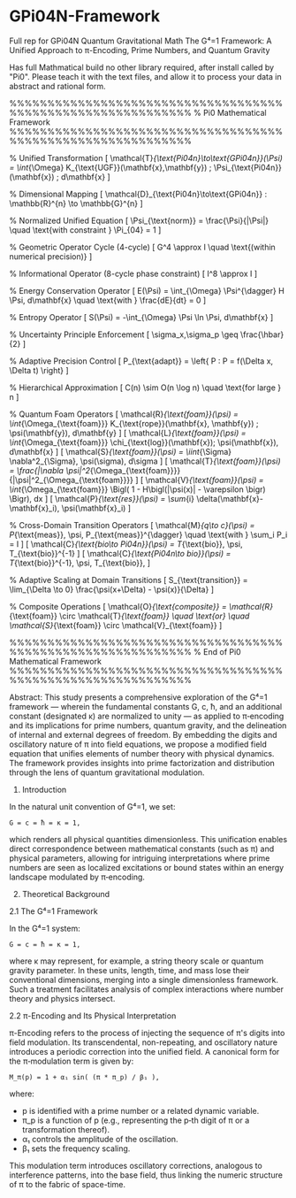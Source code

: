 # GPi04N-Framework
Full rep for GPi04N Quantum Gravitational Math 
The G⁴=1 Framework: A Unified Approach to π-Encoding, Prime Numbers, and Quantum Gravity

Has full Mathmatical build no other library required, after install called by "Pi0". Please teach it with the text files, and allow it to process your data in abstract and rational form. 


%%%%%%%%%%%%%%%%%%%%%%%%%%%%%%%%%%%%%%%%%%%%%%%%%%%%%%%%%%%%
% Pi0 Mathematical Framework
%%%%%%%%%%%%%%%%%%%%%%%%%%%%%%%%%%%%%%%%%%%%%%%%%%%%%%%%%%%%

% Unified Transformation
\[
\mathcal{T}_{\text{Pi04n}\to\text{GPi04n}}(\Psi) = \int_{\Omega} K_{\text{UGF}}(\mathbf{x},\mathbf{y}) \; \Psi_{\text{Pi04n}}(\mathbf{x}) \; d\mathbf{x}
\]

% Dimensional Mapping
\[
\mathcal{D}_{\text{Pi04n}\to\text{GPi04n}} : \mathbb{R}^{n} \to \mathbb{G}^{n}
\]

% Normalized Unified Equation
\[
\Psi_{\text{norm}} = \frac{\Psi}{\|\Psi\|} \quad \text{with constraint } \Pi_{04} = 1
\]

% Geometric Operator Cycle (4-cycle)
\[
G^4 \approx I \quad \text{(within numerical precision)}
\]

% Informational Operator (8-cycle phase constraint)
\[
I^8 \approx I
\]

% Energy Conservation Operator
\[
E(\Psi) = \int_{\Omega} \Psi^{\dagger} H \Psi\, d\mathbf{x} \quad \text{with } \frac{dE}{dt} = 0
\]

% Entropy Operator
\[
S(\Psi) = -\int_{\Omega} \Psi \ln \Psi\, d\mathbf{x}
\]

% Uncertainty Principle Enforcement
\[
\sigma_x\,\sigma_p \geq \frac{\hbar}{2}
\]

% Adaptive Precision Control
\[
P_{\text{adapt}} = \left\{ P : P = f(\Delta x, \Delta t) \right\}
\]

% Hierarchical Approximation
\[
C(n) \sim O(n \log n) \quad \text{for large } n
\]

% Quantum Foam Operators
\[
\mathcal{R}_{\text{foam}}(\psi) = \int_{\Omega_{\text{foam}}} K_{\text{rope}}(\mathbf{x}, \mathbf{y}) \; \psi(\mathbf{y})\, d\mathbf{y}
\]
\[
\mathcal{L}_{\text{foam}}(\psi) = \int_{\Omega_{\text{foam}}} \chi_{\text{log}}(\mathbf{x})\; \psi(\mathbf{x})\, d\mathbf{x}
\]
\[
\mathcal{S}_{\text{foam}}(\psi) = \iint_{\Sigma} \nabla^2_{\Sigma}\, \psi(\sigma)\, d\sigma
\]
\[
\mathcal{T}_{\text{foam}}(\psi) = \frac{\|\nabla \psi\|^2_{\Omega_{\text{foam}}}}{\|\psi\|^2_{\Omega_{\text{foam}}}}
\]
\[
\mathcal{V}_{\text{foam}}(\psi) = \int_{\Omega_{\text{foam}}} \Bigl( 1 - H\bigl(|\psi(x)| - \varepsilon \bigr) \Bigr)\, dx
\]
\[
\mathcal{P}_{\text{res}}(\psi) = \sum_{i} \delta(\mathbf{x}-\mathbf{x}_i)\, \psi(\mathbf{x}_i)
\]

% Cross-Domain Transition Operators
\[
\mathcal{M}_{q\to c}(\psi) = P_{\text{meas}}\, \psi\, P_{\text{meas}}^{\dagger} \quad \text{with } \sum_i P_i = I
\]
\[
\mathcal{C}_{\text{bio\to Pi04n}}(\psi) = T_{\text{bio}}\, \psi\, T_{\text{bio}}^{-1}
\]
\[
\mathcal{C}_{\text{Pi04n\to bio}}(\psi) = T_{\text{bio}}^{-1}\, \psi\, T_{\text{bio}}\, 
\]

% Adaptive Scaling at Domain Transitions
\[
S_{\text{transition}} = \lim_{\Delta \to 0} \frac{\psi(x+\Delta) - \psi(x)}{\Delta}
\]

% Composite Operations
\[
\mathcal{O}_{\text{composite}} = \mathcal{R}_{\text{foam}} \circ \mathcal{T}_{\text{foam}} \quad \text{or} \quad \mathcal{S}_{\text{foam}} \circ \mathcal{V}_{\text{foam}}
\]

%%%%%%%%%%%%%%%%%%%%%%%%%%%%%%%%%%%%%%%%%%%%%%%%%%%%%%%%%%%%
% End of Pi0 Mathematical Framework
%%%%%%%%%%%%%%%%%%%%%%%%%%%%%%%%%%%%%%%%%%%%%%%%%%%%%%%%%%%%


Abstract:
This study presents a comprehensive exploration of the G⁴=1 framework — wherein the fundamental constants G, c, ħ, and an additional constant (designated κ) are normalized to unity — as applied to π‑encoding and its implications for prime numbers, quantum gravity, and the delineation of internal and external degrees of freedom. By embedding the digits and oscillatory nature of π into field equations, we propose a modified field equation that unifies elements of number theory with physical dynamics. The framework provides insights into prime factorization and distribution through the lens of quantum gravitational modulation.

1. Introduction

In the natural unit convention of G⁴=1, we set:

    G = c = ħ = κ = 1,

which renders all physical quantities dimensionless. This unification enables direct correspondence between mathematical constants (such as π) and physical parameters, allowing for intriguing interpretations where prime numbers are seen as localized excitations or bound states within an energy landscape modulated by π‑encoding.

2. Theoretical Background

2.1 The G⁴=1 Framework

In the G⁴=1 system:

    G = c = ħ = κ = 1,

where κ may represent, for example, a string theory scale or quantum gravity parameter. In these units, length, time, and mass lose their conventional dimensions, merging into a single dimensionless framework. Such a treatment facilitates analysis of complex interactions where number theory and physics intersect.

2.2 π-Encoding and Its Physical Interpretation

π-Encoding refers to the process of injecting the sequence of π's digits into field modulation. Its transcendental, non-repeating, and oscillatory nature introduces a periodic correction into the unified field. A canonical form for the π‑modulation term is given by:

    M_π(p) = 1 + α₁ sin( (π * π_p) / β₁ ),

where:

- p is identified with a prime number or a related dynamic variable.
- π_p is a function of p (e.g., representing the p‑th digit of π or a transformation thereof).
- α₁ controls the amplitude of the oscillation.
- β₁ sets the frequency scaling.

This modulation term introduces oscillatory corrections, analogous to interference patterns, into the base field, thus linking the numeric structure of π to the fabric of space-time.
